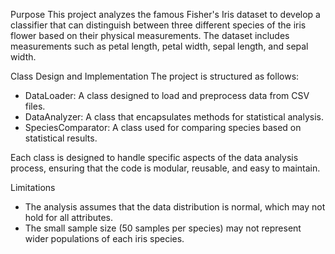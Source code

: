 
Purpose
This project analyzes the famous Fisher's Iris dataset to develop a classifier that can distinguish between three different species of the iris flower based on their physical measurements. The dataset includes measurements such as petal length, petal width, sepal length, and sepal width.

Class Design and Implementation
The project is structured as follows:
- DataLoader: A class designed to load and preprocess data from CSV files.
- DataAnalyzer: A class that encapsulates methods for statistical analysis.
- SpeciesComparator: A class used for comparing species based on statistical results.

Each class is designed to handle specific aspects of the data analysis process, ensuring that the code is modular, reusable, and easy to maintain.

Limitations
- The analysis assumes that the data distribution is normal, which may not hold for all attributes.
- The small sample size (50 samples per species) may not represent wider populations of each iris species.
